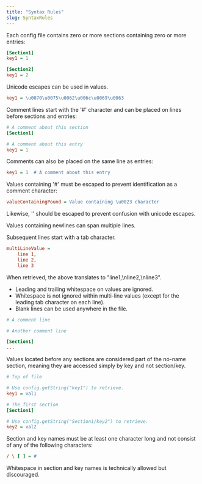 ```yaml
---
title: "Syntax Rules"
slug: SyntaxRules
---
```


Each config file contains zero or more sections containing zero or more entries:

```ini
[Section1]
key1 = 1

[Section2]
key1 = 2
```

Unicode escapes can be used in values.

```ini
key1 = \u0070\u0075\u0062\u006c\u0069\u0063
```

Comment lines start with the '#' character and can be placed on lines before sections and entries:

```ini
# A comment about this section
[Section1]

# A comment about this entry
key1 = 1
```

Comments can also be placed on the same line as entries:

```ini
key1 = 1  # A comment about this entry
```

Values containing '#' must be escaped to prevent identification as a comment character:

```ini
valueContainingPound = Value containing \u0023 character
```

Likewise, '\' should be escaped to prevent confusion with unicode escapes.

Values containing newlines can span multiple lines.

Subsequent lines start with a tab character.

```ini
multiLineValue =
    line 1,
    line 2,
    line 3
```

When retrieved, the above translates to "line1,\nline2,\nline3".

- Leading and trailing whitespace on values are ignored.
- Whitespace is not ignored within multi-line values (except for the leading tab character on each line).
- Blank lines can be used anywhere in the file.

```ini
# A comment line

# Another comment line

[Section1]
...
```

Values located before any sections are considered part of the no-name section, meaning they are accessed simply by key
and not section/key.

```ini
# Top of file

# Use config.getString("key1") to retrieve.
key1 = val1

# The first section
[Section1]

# Use config.getString("Section1/key2") to retrieve.
key2 = val2
```

Section and key names must be at least one character long and not consist of any of the following characters:

```ini
/ \ [ ] = #
```

Whitespace in section and key names is technically allowed but discouraged.